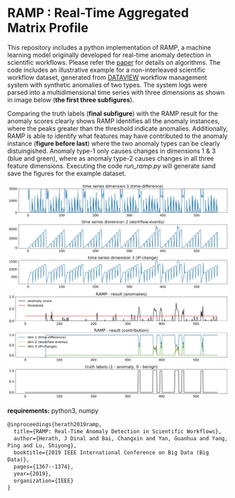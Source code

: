 # RAMP : Real-Time Aggregated Matrix Profile

This repository includes a python implementation of RAMP, a machine learning model originally developed for real-time anomaly detection in scientific workflows. Please refer the [paper](http://www.dinalherath.com/papers/2019RAMP_extended_paper.pdf) for details on algorithms. The code includes an illustrative example for a non-interleaved scientific workflow dataset, generated from [DATAVIEW](https://github.com/shiyonglu/DATAVIEW) workflow management system with synthetic anomalies of two types. The system logs were parsed into a multidimensional time series with three dimensions as shown in image below (__the first three subfigures__). 

Comparing the truth labels (__final subfigure__) with the RAMP result for the anomaly scores clearly shows RAMP identifies all the anomaly instances, where the peaks greater than the threshold indicate anomalies. Additionally, RAMP is able to identify what features may have contributed to the anomaly instance (__figure before last__) where the two anomaly types can be clearly distuingished. Anomaly type-1 only causes changes in dimensions 1 & 3 (blue and green), where as anomaly type-2 causes changes in all three feature dimensions. Executing the code _run_ramp.py_ will generate sand save the figures for the example dataset.

![time-series](image_data.jpeg)
![tresult](image_result.jpeg)

**requirements:** python3, numpy

```
@inproceedings{herath2019ramp,
  title={RAMP: Real-Time Anomaly Detection in Scientific Workflows},
  author={Herath, J Dinal and Bai, Changxin and Yan, Guanhua and Yang, Ping and Lu, Shiyong},
  booktitle={2019 IEEE International Conference on Big Data (Big Data)},
  pages={1367--1374},
  year={2019},
  organization={IEEE}
}
```




